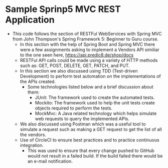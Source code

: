 # Sample Sprinp5 MVC REST Application

- This code follows the section of RESTFul WebServices with Spring MVC from John Thompson's Spring Framework 5: Beginner to Guru course.
	- In this section with the help of Spring Boot and Spring MVC there were a few assignments asking to implement a Vendors API similiar to the one seen here, https://api.predic8.de/shop/docs 
	- RESTFul API calls could be made using a variety of HTTP methods such as: GET, POST, DELETE, GET, PATCH, and PUT.
	- In this section we also discussed using TDD (Test-driven Development) to perform test automation on the implementations of the APIs created.
		- Some technologies listed below and a brief discussion about them:
			- JUnit: The framework used to create the automated tests.
			- Mockito: The framework used to help the unit tests create objects required to perform the tests.
			- MockMvc: A Java related technology which helps simulate web requests to query the implemented APIs.
	- We also discussed using Postman which was a useful tool to simulate a request such as making a GET request to get the list of all the vendors.
	- Use of CircleCI to ensure best practices and to practice continuous integration.
	    - This was used to ensure that every change pushed to GitHub would not result in a failed build. If the build failed there would be an e-mail notification.